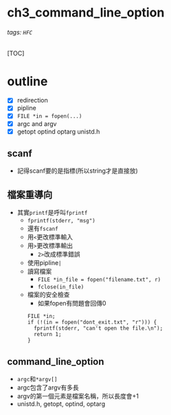 # ch3_command_line_option
###### tags: `HFC`
[TOC]
# outline
- [x] redirection
- [x] pipline
- [x] `FILE *in = fopen(...)`
- [x] argc and argv
- [x] getopt optind optarg unistd.h
## scanf
- 記得scanf要的是指標(所以string才是直接放)
## 檔案重導向
- 其實`printf`是呼叫`fprintf`
    - `fprintf(stderr, "msg")`
    - 還有`fscanf`
    - 用`<`更改標準輸入
    - 用`>`更改標準輸出
        - `2>`改成標準錯誤
    - 使用pipline`|`
    - 讀寫檔案
        - `FILE *in_file = fopen("filename.txt", r)`
        - `fclose(in_file)`
    - 檔案的安全檢查
        - 如果fopen有問題會回傳0
        ```
        FILE *in;
        if (!(in = fopen("dont_exit.txt", "r"))) {
          fprintf(stderr, "can't open the file.\n");
          return 1;
        }
        ```
## command_line_option
- `argc`和`*argv[]`
- argc包含了argv有多長
- argv的第一個元素是檔案名稱，所以長度會+1
- unistd.h, getopt, optind, optarg